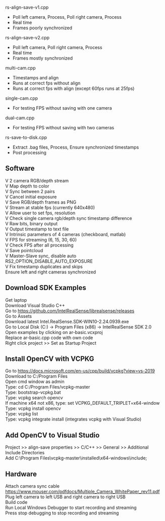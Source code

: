 rs-align-save-v1.cpp
- Poll left camera, Process, Poll right camera, Process
- Real time
- Frames poorly synchronized

rs-align-save-v2.cpp	
- Poll left camera, Poll right camera, Process
- Real time
- Frames mostly synchronized

multi-cam.cpp
- Timestamps and align
- Runs at correct fps without align
- Runs at correct fps with align (except 60fps runs at 25fps)

single-cam.cpp
- For testing FPS without saving with one camera

dual-cam.cpp
- For testing FPS without saving with two cameras

rs-save-to-disk.cpp 
- Extract .bag files, Process, Ensure synchronized timestamps  
- Post processing


## Software 

 V  2 camera RGB/depth stream  
 V  Map depth to color  
 V  Sync between 2 pairs  
 V  Cancel initial exposure  
 V  Save RGB/depth frames as PNG  
 V  Stream at stable fps (currently 640x480)  
 V  Allow user to set fps, resolution  
 V  Check single camera rgb/depth sync timestamp difference  
 V  Raw bits, binary output  
 V  Output timestamp to text file   
 V  Intrinsic parameters of 4 cameras (checkboard, matlab)  
 V  FPS for streaming (6, 15, 30, 60)  
 V  Check FPS after all processing  
 V  Save pointcloud  
 V  Master-Slave sync, disable auto RS2_OPTION_DISABLE_AUTO_EXPOSURE   
 V  Fix timestamp duplicates and skips  
    Ensure left and right cameras synchronized  
    
## Download SDK Examples
Get laptop  
Download Visual Studio C++  
Go to https://github.com/IntelRealSense/librealsense/releases  
Go to Assets  
Download latest Intel.RealSense.SDK-WIN10-2.24.0939.exe  
Go to Local Disk (C:) -> Program Files (x86) -> IntelRealSense SDK 2.0  
Open examples by clicking on ar-basic.vcxproj  
Replace ar-basic.cpp code with own code  
Right click project >> Set as Startup Project  

## Install OpenCV with VCPKG 
Go to https://docs.microsoft.com/en-us/cpp/build/vcpkg?view=vs-2019  
Download to C:/Program Files  
Open cmd window as admin  
Type: cd C:/Program Files/vcpkg-master  
Type: bootstrap-vcpkg.bat  
Type: vcpkg search opencv  
If machine x64 not x86, type: set VCPKG_DEFAULT_TRIPLET=x64-window  
Type: vcpkg install opencv  
Type: vcpkg list  
Type: vcpkg integrate install (integrates vcpkg with Visual Studio)  

## Add OpenCV to Visual Studio
Project >> align-save properties >> C/C++ >> General >> Additional Include Directories  
  Add C:\Program Files\vcpkg-master\installed\x64-windows\include;  

## Hardware
Attach camera sync cable https://www.mouser.com/pdfdocs/Multiple_Camera_WhitePaper_rev11.pdf  
Plug left camera to left USB and right camera to right USB  
Build code  
Run Local Windows Debugger to start recording and streaming  
Press stop debugging to stop recording and streaming  
